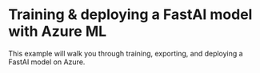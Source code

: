 # Training & deploying a FastAI model with Azure ML

This example will walk you through training, exporting, and deploying a FastAI model on Azure.
